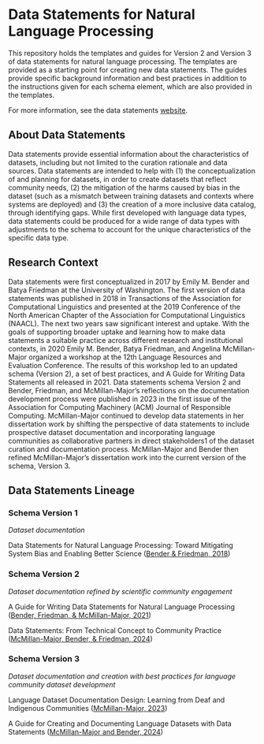 # Data Statements for Natural Language Processing

This repository holds the templates and guides for Version 2 and Version 3 of data statements for natural language processing. The templates are provided as a starting point for creating new data statements. The guides provide specific background information and best practices in addition to the instructions given for each schema element, which are also provided in the templates.

For more information, see the data statements [website](https://techpolicylab.uw.edu/data-statements/).

## About Data Statements

Data statements provide essential information about the characteristics of datasets, including but not limited to the curation rationale and data sources. Data statements are intended to help with (1) the conceptualization of and planning for datasets, in order to create datasets that reflect community needs, (2) the mitigation of the harms caused by bias in the dataset (such as a mismatch between training datasets and contexts where systems are deployed) and (3) the creation of a more inclusive data catalog, through identifying gaps. While first developed with language data types, data statements could be produced for a wide range of data types with adjustments to the schema to account for the unique characteristics of the specific data type.

## Research Context

Data statements were first conceptualized in 2017 by Emily M. Bender and Batya Friedman at the University of Washington. The first version of data statements was published in 2018 in Transactions of the Association for Computational Linguistics and presented at the 2019 Conference of the North American Chapter of the Association for Computational Linguistics (NAACL). The next two years saw significant interest and uptake. With the goals of supporting broader uptake and learning how to make data statements a suitable practice across different research and institutional contexts, in 2020 Emily M. Bender, Batya Friedman, and Angelina McMillan-Major organized a workshop at the 12th Language Resources and Evaluation Conference. The results of this workshop led to an updated schema (Version 2), a set of best practices, and A Guide for Writing Data Statements all released in 2021.
Data statements schema Version 2 and Bender, Friedman, and McMillan-Major’s reflections on the documentation development process were published in 2023 in the first issue of the Association for Computing Machinery (ACM) Journal of Responsible Computing. McMillan-Major continued to develop data statements in her dissertation work by shifting the perspective of data statements to include prospective dataset documentation and incorporating language communities as collaborative partners in direct stakeholders1 of the dataset curation and documentation process. McMillan-Major and Bender then refined McMillan-Major’s dissertation work into the current version of the schema, Version 3.

## Data Statements Lineage

### Schema Version 1
_Dataset documentation_ 

Data Statements for Natural Language Processing: Toward Mitigating System Bias and Enabling Better Science ([Bender & Friedman, 2018](https://aclanthology.org/Q18-1041/))

### Schema Version 2
_Dataset documentation refined by scientific community engagement_

A Guide for Writing Data Statements for Natural Language Processing ([Bender, Friedman, & McMillan-Major, 2021](https://github.com/TechPolicyLab/Data-Statements/blob/main/V2-a-guide-for-writing-data-statements.md))

Data Statements: From Technical Concept to Community Practice ([McMillan-Major, Bender, & Friedman, 2024](https://dl.acm.org/doi/10.1145/3594737))

### Schema Version 3
_Dataset documentation and creation with best practices for language community dataset development_

Language Dataset Documentation Design: Learning from Deaf and Indigenous Communities ([McMillan-Major, 2023](https://digital.lib.washington.edu/researchworks/handle/1773/50854))

A Guide for Creating and Documenting Language Datasets with Data Statements ([McMillan-Major and Bender, 2024](https://github.com/TechPolicyLab/Data-Statements/blob/main/V3-a-guide-for-creating-and-documenting-language-datasets-with-data-statements-schema-version-3))
